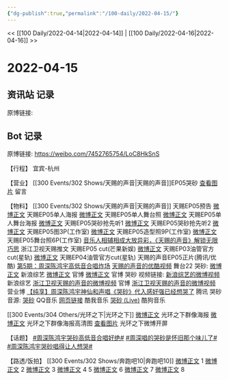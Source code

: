 ```yaml
---
{"dg-publish":true,"permalink":"/100-daily/2022-04-15/"}
---
```


<< [[100 Daily/2022-04-14\|2022-04-14]] | [[100 Daily/2022-04-16\|2022-04-16]] >>
# 2022-04-15

## 资讯站 记录

原博链接:

## Bot 记录

原博链接: https://weibo.com/7452765754/LoC8HkSnS

【行程】
宜宾-杭州

【营业】
[](https://m.weibo.cn/1736988591/4758659130724051) [[300 Events/302 Shows/天赐的声音\|天赐的声音]]EP05哭砂
[查看图片](https://wx1.sinaimg.cn/large/0088n2Pggy1h1aub9dsytj30yi07c0t2.jpg) 留言 [](https://m.weibo.cn/1736988591/4757875429478010)

【物料】
[[300 Events/302 Shows/天赐的声音\|天赐的声音]]
[](https://m.weibo.cn/2591595652/4758470220055012) 天赐EP05预告
[微博正文](https://m.weibo.cn/1315706994/4758472023343573) 天赐EP05单人海报
[微博正文](https://m.weibo.cn/1315706994/4758547529469631) 天赐EP05单人舞台照
[微博正文](https://m.weibo.cn/1315706994/4758607922469390) 天赐EP05单人舞台海报
[微博正文](https://m.weibo.cn/5876797510/4758613295629596) 天赐EP05哭砂抢先听1
[微博正文](https://m.weibo.cn/5876797510/4758633609433812) 天赐EP05哭砂抢先听2
[微博正文](https://m.weibo.cn/7478855230/4758612537249129) 天赐EP05图3P(工作室)
[微博正文](https://m.weibo.cn/7478855230/4758643062606113) 天赐EP05造型照9P(工作室)
[微博正文](https://m.weibo.cn/7478855230/4758657822886296) 天赐EP05舞台照6P(工作室)
[音乐人相辅相成大放异彩，《天赐的声音》解锁无限巧思](https://weibo.cn/sinaurl?u=https%3A%2F%2Fmp.weixin.qq.com%2Fs%2FStNBPYgBzTAQJmbpcvt4jQ) 浙江卫视天赐推文
[](https://m.weibo.cn/1591169702/4758665389934352) 天赐EP05 cut(芒果新娱)
[微博正文](https://m.weibo.cn/6466290670/4758546173924846) 天赐EP03油管官方cut(星轨)
[微博正文](https://m.weibo.cn/6466290670/4758553459425379) 天赐EP04油管官方cut(星轨)
天赐的声音EP05正片(腾讯/优酷)
[第5期：周深陈鸿宇高低音合唱炸场](https://weibo.cn/sinaurl?u=http%3A%2F%2Fv.qq.com%2Fx%2Fcover%2Fmzc00200lopqvdw%2Ff0042or81e0.html)
[天赐的声音的优酷视频](https://weibo.cn/sinaurl?u=https%3A%2F%2Fv.youku.com%2Fv_show%2Fid_XNTIwNTM0NjgyOA%3D%3D.html%3Fsharefrom%3Diphone%26scene%3Dlong%26playMode%3Dnormal%26sharekey%3Db5a2d3231fb6ff1821bd4d8181db363b3)
舞台22 哭砂:
[微博正文](https://m.weibo.cn/1878335471/4758638134298431) 新浪综艺
[微博正文](https://m.weibo.cn/1315706994/4758655746445619) 官博
[微博正文](https://m.weibo.cn/1315706994/4758663052918893) 官博
哭砂 视频链接:
[新浪综艺的微博视频](https://video.weibo.com/show?fid=1034:4758623877005392) 新浪综艺
[浙江卫视天赐的声音的微博视频](https://video.weibo.com/show?fid=1034:4758610484592675) 官博
[浙江卫视天赐的声音的微博视频](https://video.weibo.com/show?fid=1034:4758618172751941) 营业博
[【纯享】周深陈鸿宇神仙和声唱《哭砂》代入感好强已经想哭了](https://weibo.cn/sinaurl?u=http%3A%2F%2Fv.qq.com%2Fx%2Fcover%2Fmzc00200lopqvdw%2Fq00425rw62a.html) 腾讯
哭砂 音源:
[哭砂](https://weibo.cn/sinaurl?u=https%3A%2F%2Fc.y.qq.com%2Fbase%2Ffcgi-bin%2Fu%3F__%3DNa6E7f484ZQ4) QQ音乐
[网页链接](https://weibo.cn/sinaurl?u=https%3A%2F%2Fm.kuwo.cn%2Fyinyue%2F217151452%3Ff%3Dip%26t%3Dsinawb) 酷我音乐
[哭砂 (Live)](https://weibo.cn/sinaurl?u=https%3A%2F%2Ft1.kugou.com%2Fsong.html%3Fid%3D5Qoxt10zyV2) 酷狗音乐

[[300 Events/304 Others/光环之下\|光环之下]]
[微博正文](https://m.weibo.cn/6524418754/4758472032258700) 光环之下群像海报
[微博正文](https://m.weibo.cn/1642592432/4758478357267222) 光环之下群像海报高清图
[查看图片](https://wx2.sinaimg.cn/large/0088n2Pggy1h1aqhu8j9gj30u01syqg2.jpg) 光环之下微博开屏

【话题】
[#周深陈鸿宇哭砂高低音合唱好绝#](https://s.weibo.com/weibo?q=%23%E5%91%A8%E6%B7%B1%E9%99%88%E9%B8%BF%E5%AE%87%E5%93%AD%E7%A0%82%E9%AB%98%E4%BD%8E%E9%9F%B3%E5%90%88%E5%94%B1%E5%A5%BD%E7%BB%9D%23)
[#周深唱的哭砂是怀旧那个味儿了#](https://s.weibo.com/weibo?q=%23%E5%91%A8%E6%B7%B1%E5%94%B1%E7%9A%84%E5%93%AD%E7%A0%82%E6%98%AF%E6%80%80%E6%97%A7%E9%82%A3%E4%B8%AA%E5%91%B3%E5%84%BF%E4%BA%86%23)
[#周深陈鸿宇哭砂唱得让人想哭#](https://s.weibo.com/weibo?q=%23%E5%91%A8%E6%B7%B1%E9%99%88%E9%B8%BF%E5%AE%87%E5%93%AD%E7%A0%82%E5%94%B1%E5%BE%97%E8%AE%A9%E4%BA%BA%E6%83%B3%E5%93%AD%23)

【路透/饭拍】
[[300 Events/302 Shows/奔跑吧10\|奔跑吧10]]
[微博正文](https://m.weibo.cn/5453477559/4758453690830024) 1
[微博正文](https://m.weibo.cn/5453477559/4758453174928865) 2
[微博正文](https://m.weibo.cn/5453477559/4758452633076425) 3
[微博正文](https://m.weibo.cn/5453477559/4758452126091761) 4
[](https://m.weibo.cn/6744869377/4758486519644567) 5
[微博正文](https://m.weibo.cn/7495641082/4758515413684198) 6
[微博正文](https://m.weibo.cn/5453477559/4758577312432191) 7
[微博正文](https://m.weibo.cn/7458115630/4758654869311102) 8
